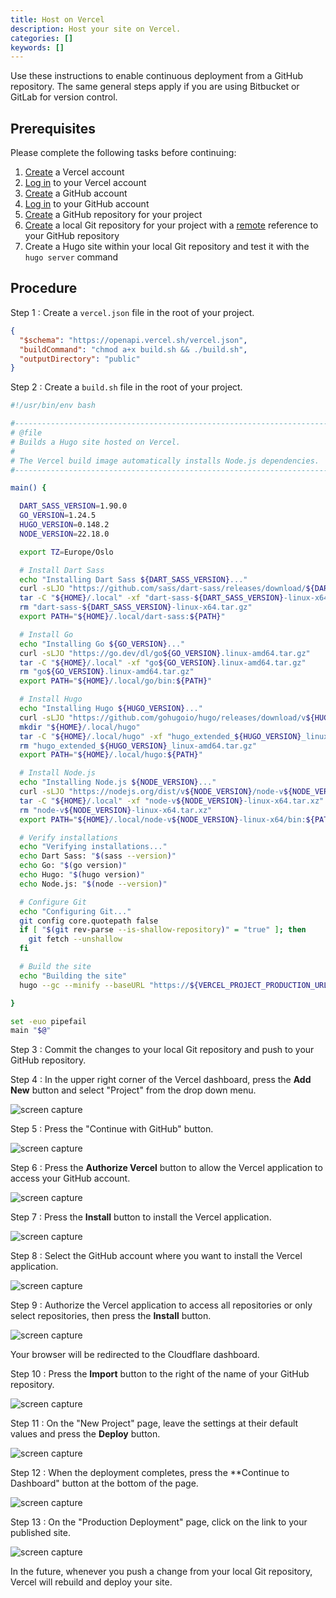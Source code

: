 ```yaml
---
title: Host on Vercel
description: Host your site on Vercel.
categories: []
keywords: []
---
```


Use these instructions to enable continuous deployment from a GitHub repository. The same general steps apply if you are using Bitbucket or GitLab for version control.

## Prerequisites

Please complete the following tasks before continuing:

1. [Create](https://vercel.com/signup) a Vercel account
1. [Log in](https://vercel.com/login) to your Vercel account
1. [Create](https://github.com/signup) a GitHub account
1. [Log in](https://github.com/login) to your GitHub account
1. [Create](https://github.com/new) a GitHub repository for your project
1. [Create](https://git-scm.com/docs/git-init) a local Git repository for your project with a [remote](https://git-scm.com/docs/git-remote) reference to your GitHub repository
1. Create a Hugo site within your local Git repository and test it with the `hugo server` command

## Procedure

Step 1
: Create a `vercel.json` file in the root of your project.

  ```json {file="vercel.json" copy=true}
  {
    "$schema": "https://openapi.vercel.sh/vercel.json",
    "buildCommand": "chmod a+x build.sh && ./build.sh",
    "outputDirectory": "public"
  }
  ```

Step 2
: Create a `build.sh` file in the root of your project.

  ```sh {file="build.sh" copy=true}
  #!/usr/bin/env bash

  #------------------------------------------------------------------------------
  # @file
  # Builds a Hugo site hosted on Vercel.
  #
  # The Vercel build image automatically installs Node.js dependencies.
  #------------------------------------------------------------------------------

  main() {

    DART_SASS_VERSION=1.90.0
    GO_VERSION=1.24.5
    HUGO_VERSION=0.148.2
    NODE_VERSION=22.18.0

    export TZ=Europe/Oslo

    # Install Dart Sass
    echo "Installing Dart Sass ${DART_SASS_VERSION}..."
    curl -sLJO "https://github.com/sass/dart-sass/releases/download/${DART_SASS_VERSION}/dart-sass-${DART_SASS_VERSION}-linux-x64.tar.gz"
    tar -C "${HOME}/.local" -xf "dart-sass-${DART_SASS_VERSION}-linux-x64.tar.gz"
    rm "dart-sass-${DART_SASS_VERSION}-linux-x64.tar.gz"
    export PATH="${HOME}/.local/dart-sass:${PATH}"

    # Install Go
    echo "Installing Go ${GO_VERSION}..."
    curl -sLJO "https://go.dev/dl/go${GO_VERSION}.linux-amd64.tar.gz"
    tar -C "${HOME}/.local" -xf "go${GO_VERSION}.linux-amd64.tar.gz"
    rm "go${GO_VERSION}.linux-amd64.tar.gz"
    export PATH="${HOME}/.local/go/bin:${PATH}"

    # Install Hugo
    echo "Installing Hugo ${HUGO_VERSION}..."
    curl -sLJO "https://github.com/gohugoio/hugo/releases/download/v${HUGO_VERSION}/hugo_extended_${HUGO_VERSION}_linux-amd64.tar.gz"
    mkdir "${HOME}/.local/hugo"
    tar -C "${HOME}/.local/hugo" -xf "hugo_extended_${HUGO_VERSION}_linux-amd64.tar.gz"
    rm "hugo_extended_${HUGO_VERSION}_linux-amd64.tar.gz"
    export PATH="${HOME}/.local/hugo:${PATH}"

    # Install Node.js
    echo "Installing Node.js ${NODE_VERSION}..."
    curl -sLJO "https://nodejs.org/dist/v${NODE_VERSION}/node-v${NODE_VERSION}-linux-x64.tar.xz"
    tar -C "${HOME}/.local" -xf "node-v${NODE_VERSION}-linux-x64.tar.xz"
    rm "node-v${NODE_VERSION}-linux-x64.tar.xz"
    export PATH="${HOME}/.local/node-v${NODE_VERSION}-linux-x64/bin:${PATH}"

    # Verify installations
    echo "Verifying installations..."
    echo Dart Sass: "$(sass --version)"
    echo Go: "$(go version)"
    echo Hugo: "$(hugo version)"
    echo Node.js: "$(node --version)"

    # Configure Git
    echo "Configuring Git..."
    git config core.quotepath false
    if [ "$(git rev-parse --is-shallow-repository)" = "true" ]; then
      git fetch --unshallow
    fi

    # Build the site
    echo "Building the site"
    hugo --gc --minify --baseURL "https://${VERCEL_PROJECT_PRODUCTION_URL}"

  }

  set -euo pipefail
  main "$@"
  ```

Step 3
: Commit the changes to your local Git repository and push to your GitHub repository.

Step 4
: In the upper right corner of the Vercel dashboard, press the **Add New** button and select "Project" from the drop down menu.

  ![screen capture](vercel-01.png)

Step 5
: Press the "Continue with GitHub" button.

  ![screen capture](vercel-02.png)

Step 6
: Press the **Authorize Vercel** button to allow the Vercel application to access your GitHub account.

  ![screen capture](vercel-03.png)

Step 7
: Press the **Install** button to install the Vercel application.

  ![screen capture](vercel-04.png)

Step 8
: Select the GitHub account where you want to install the Vercel application.

  ![screen capture](vercel-05.png)

Step 9
: Authorize the Vercel application to access all repositories or only select repositories, then press the **Install** button.

  ![screen capture](vercel-06.png)

  Your browser will be redirected to the Cloudflare dashboard.

Step 10
: Press the **Import** button to the right of the name of your GitHub repository.

  ![screen capture](vercel-07.png)

Step 11
: On the "New Project" page, leave the settings at their default values and press the **Deploy** button.

  ![screen capture](vercel-08.png)

Step 12
: When the deployment completes, press the **Continue to Dashboard" button at the bottom of the page.

  ![screen capture](vercel-09.png)

Step 13
: On the "Production Deployment" page, click on the link to your published site.

  ![screen capture](vercel-10.png)

In the future, whenever you push a change from your local Git repository, Vercel will rebuild and deploy your site.
